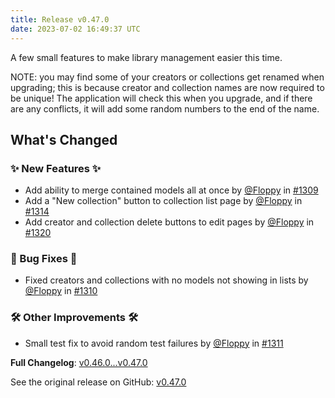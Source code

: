 ```yaml
---
title: Release v0.47.0
date: 2023-07-02 16:49:37 UTC
---
```

<!-- Release notes generated using configuration in .github/release.yml at main -->
A few small features to make library management easier this time.

NOTE: you may find some of your creators or collections get renamed when upgrading; this is because creator and collection names are now required to be unique! The application will check this when you upgrade, and if there are any conflicts, it will add some random numbers to the end of the name.

## What's Changed
### ✨ New Features ✨
* Add ability to merge contained models all at once by [@Floppy](https://github.com/Floppy) in [#1309](https://github.com/Floppy/van_dam/pull/1309)
* Add a "New collection" button to collection list page by [@Floppy](https://github.com/Floppy) in [#1314](https://github.com/Floppy/van_dam/pull/1314)
* Add creator and collection delete buttons to edit pages by [@Floppy](https://github.com/Floppy) in [#1320](https://github.com/Floppy/van_dam/pull/1320)
### 🐛 Bug Fixes 🐛
* Fixed creators and collections with no models not showing in lists by [@Floppy](https://github.com/Floppy) in [#1310](https://github.com/Floppy/van_dam/pull/1310)
### 🛠️ Other Improvements 🛠️
* Small test fix to avoid random test failures by [@Floppy](https://github.com/Floppy) in [#1311](https://github.com/Floppy/van_dam/pull/1311)


**Full Changelog**: [v0.46.0...v0.47.0](https://github.com/Floppy/van_dam/compare/v0.46.0...v0.47.0)

See the original release on GitHub: [v0.47.0](https://github.com/manyfold3d/manyfold/releases/tag/v0.47.0)
